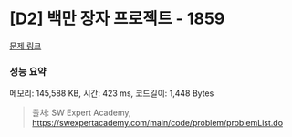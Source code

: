 # [D2] 백만 장자 프로젝트 - 1859 

[문제 링크](https://swexpertacademy.com/main/code/problem/problemDetail.do?contestProbId=AV5LrsUaDxcDFAXc) 

### 성능 요약

메모리: 145,588 KB, 시간: 423 ms, 코드길이: 1,448 Bytes



> 출처: SW Expert Academy, https://swexpertacademy.com/main/code/problem/problemList.do